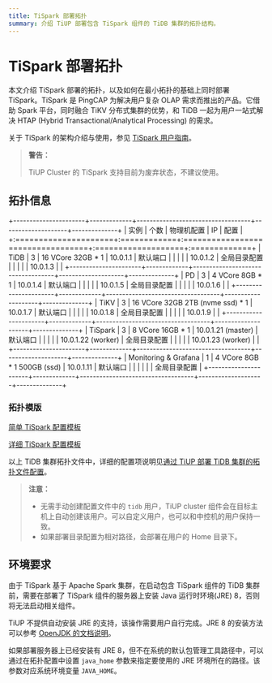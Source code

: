 ```yaml
---
title: TiSpark 部署拓扑
summary: 介绍 TiUP 部署包含 TiSpark 组件的 TiDB 集群的拓扑结构。
---
```


# TiSpark 部署拓扑

本文介绍 TiSpark 部署的拓扑，以及如何在最小拓扑的基础上同时部署 TiSpark。TiSpark 是 PingCAP 为解决用户复杂 OLAP 需求而推出的产品。它借助 Spark 平台，同时融合 TiKV 分布式集群的优势，和 TiDB 一起为用户一站式解决 HTAP (Hybrid Transactional/Analytical Processing) 的需求。

关于 TiSpark 的架构介绍与使用，参见 [TiSpark 用户指南](/tispark-overview.md)。

> **警告：**
>
> TiUP Cluster 的 TiSpark 支持目前为废弃状态，不建议使用。

## 拓扑信息

+----------------------+-------------+-----------------------------------+--------------------+--------------+
| 实例                 | 个数        | 物理机配置                        | IP                 | 配置         |
+:=====================+:============+:==================================+:===================+:=============+
| TiDB                 | 3           | 16 VCore 32GB \* 1                | 10.0.1.1           | 默认端口     |
|                      |             |                                   | 10.0.1.2           | 全局目录配置 |
|                      |             |                                   | 10.0.1.3           |              |
+----------------------+-------------+-----------------------------------+--------------------+--------------+
| PD                   | 3           | 4 VCore 8GB \* 1                  | 10.0.1.4           | 默认端口     |
|                      |             |                                   | 10.0.1.5           | 全局目录配置 |
|                      |             |                                   | 10.0.1.6           |              |
+----------------------+-------------+-----------------------------------+--------------------+--------------+
| TiKV                 | 3           | 16 VCore 32GB 2TB (nvme ssd) \* 1 | 10.0.1.7           | 默认端口     |
|                      |             |                                   | 10.0.1.8           | 全局目录配置 |
|                      |             |                                   | 10.0.1.9           |              |
+----------------------+-------------+-----------------------------------+--------------------+--------------+
| TiSpark              | 3           | 8 VCore 16GB \* 1                 | 10.0.1.21 (master) | 默认端口     |
|                      |             |                                   | 10.0.1.22 (worker) | 全局目录配置 |
|                      |             |                                   | 10.0.1.23 (worker) |              |
+----------------------+-------------+-----------------------------------+--------------------+--------------+
| Monitoring & Grafana | 1           | 4 VCore 8GB \* 1 500GB (ssd)      | 10.0.1.11          | 默认端口     |
|                      |             |                                   |                    | 全局目录配置 |
+----------------------+-------------+-----------------------------------+--------------------+--------------+

### 拓扑模版

[简单 TiSpark 配置模板](https://github.com/pingcap/docs/blob/master/config-templates/simple-tispark.yaml)

[详细 TiSpark 配置模板](https://github.com/pingcap/docs/blob/master/config-templates/complex-tispark.yaml)

以上 TiDB 集群拓扑文件中，详细的配置项说明见[通过 TiUP 部署 TiDB 集群的拓扑文件配置](/tiup/tiup-cluster-topology-reference.md#tispark_masters)。

> **注意：**
>
> - 无需手动创建配置文件中的 `tidb` 用户，TiUP cluster 组件会在目标主机上自动创建该用户。可以自定义用户，也可以和中控机的用户保持一致。
> - 如果部署目录配置为相对路径，会部署在用户的 Home 目录下。

## 环境要求

由于 TiSpark 基于 Apache Spark 集群，在启动包含 TiSpark 组件的 TiDB 集群前，需要在部署了 TiSpark 组件的服务器上安装 Java 运行时环境(JRE) 8，否则将无法启动相关组件。

TiUP 不提供自动安装 JRE 的支持，该操作需要用户自行完成。JRE 8 的安装方法可以参考 [OpenJDK 的文档说明](https://openjdk.java.net/install/)。

如果部署服务器上已经安装有 JRE 8，但不在系统的默认包管理工具路径中，可以通过在拓扑配置中设置 `java_home` 参数来指定要使用的 JRE 环境所在的路径。该参数对应系统环境变量 `JAVA_HOME`。
